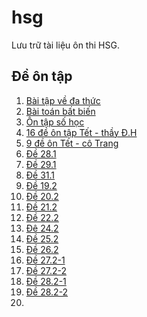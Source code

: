 # hsg
Lưu trữ tài liệu ôn thi HSG.
## Đề ôn tập
1. [Bài tập về đa thức](https://app.box.com/s/9bdyrwe9gawf8hdequtzntrlb4oytoxi)
2. [Bài toán bất biến](https://app.box.com/s/q9wvksgq4apscm0zwjiwk6702u35se3r)
3. [Ôn tập số học](https://app.box.com/s/eeefpfkywq2o6r1ucn98utz98c7bhy8r)
4. [16 đề ôn tập Tết - thầy Đ.H](https://app.box.com/s/ngihmgu02di1o2kbe7r8y4psldc7bhvw)
5. [9 đề ôn Tết - cô Trang](https://app.box.com/s/95nddffezegdcpje3aknsz5uxluvw3d5)
6. [Đề 28.1](https://app.box.com/s/5na12zkc4kry1aag6qx7uw6d2914sagf)
7. [Đề 29.1](https://app.box.com/s/ue2lv9dxf9qacd4svyi0wi6luvtqx1d0)
8. [Đề 31.1](https://app.box.com/s/28qs963lkdw5fqdtoddfwz65mlq31zl2)
9. [Đề 19.2](https://app.box.com/s/twfr782i30nm97v3tvhfgwqgb3yfqbdy)
10. [Đề 20.2](https://app.box.com/s/g2oev19srt7mjycowuylz6jni6i8glxo)
11. [Đề 21.2](https://app.box.com/s/uoio43rzj0yjsbf9w992sn87a1z9e4h6)
12. [Đề 22.2](https://app.box.com/s/mpqrblv0zj04jrjylke8kq10724zwt2h)
13. [Đê 24.2](https://app.box.com/s/48ugml9fclawdd19tc7dn88wn6jm4id6)
14. [Đề 25.2](https://app.box.com/s/tjr3zok3ejnppp5o4cgwadtbfu90a6s8)
15. [Đề 26.2](https://app.box.com/s/3d31j13pkzslttjbhx78h0cwlje93qyy)
16. [Đề 27.2-1](https://app.box.com/s/eeslmcwfpqqklfn5uu3ej3o9ua0sr4iy)
17. [Đề 27.2-2](https://app.box.com/s/z0937omqkkig6n4gi74mey4j6xjg2jl9)
18. [Đề 28.2-1](https://app.box.com/s/f13pc4kj3yqs4g1hk7n8bhfmuey3zp09)
19. [Đề 28.2-2](https://app.box.com/s/w4yk1aacqgv959r5lkdnyv2e7mku32d6)
20. 
